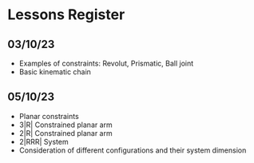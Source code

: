 # Lessons Register

## 03/10/23
- Examples of constraints: Revolut, Prismatic, Ball joint
- Basic kinematic chain

## 05/10/23
- Planar constraints
- 3|R| Constrained planar arm
- 2|R| Constrained planar arm
- 2|RRR| System
- Consideration of different configurations and their system dimension
